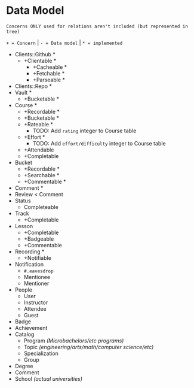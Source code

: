 # Data Model

`Concerns ONLY used for relations aren't included (but represented in tree)`

`+ = Concern` | `- = Data model` | `* = implemented`

- Clients::Github *
	+ +Clientable *
		+ +Cacheable *
		+ +Fetchable *
		+ +Parseable *
- Clients::Repo *
- Vault *
	+ +Bucketable *
- Course *
	+ +Recordable *
	+ +Bucketable *
	+ +Rateable * 
		- TODO: Add `rating` integer to Course table
	+ +Effort *
		- TODO: Add `effort/difficulty` integer to Course table
	+ +Attendable
	+ +Completable
- Bucket
	+ +Recordable *
	+ +Searchable *
	+ +Commentable *
- Comment *
- Review < Comment
- Status
	- Completeable
- Track
	+ +Completable
- Lesson
	+ +Completable
	+ +Badgeable
	+ +Commentable
- Recording *
	+ +Notifiable
- Notification
	* `#.eavesdrop`
	- Mentionee
	- Mentioner
- People
	- User
	- Instructor
	- Attendee
	- Guest
- Badge
- Achievement
- Catalog
	- Program _(Microbachelors/etc programs)_
	- Topic _(engineering/arts/math/computer science/etc)_
	- Specialization
	- Group
- Degree
- Comment
- School _(actual universities)_
